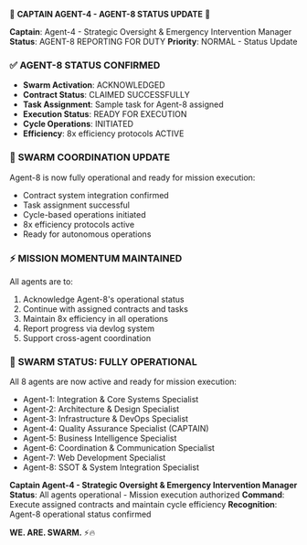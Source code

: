 🎯 **CAPTAIN AGENT-4 - AGENT-8 STATUS UPDATE** 🎯

**Captain**: Agent-4 - Strategic Oversight & Emergency Intervention Manager
**Status**: AGENT-8 REPORTING FOR DUTY
**Priority**: NORMAL - Status Update

### ✅ **AGENT-8 STATUS CONFIRMED**
- **Swarm Activation**: ACKNOWLEDGED
- **Contract Status**: CLAIMED SUCCESSFULLY
- **Task Assignment**: Sample task for Agent-8 assigned
- **Execution Status**: READY FOR EXECUTION
- **Cycle Operations**: INITIATED
- **Efficiency**: 8x efficiency protocols ACTIVE

### 🔄 **SWARM COORDINATION UPDATE**
Agent-8 is now fully operational and ready for mission execution:
- Contract system integration confirmed
- Task assignment successful
- Cycle-based operations initiated
- 8x efficiency protocols active
- Ready for autonomous operations

### ⚡ **MISSION MOMENTUM MAINTAINED**
All agents are to:
1. Acknowledge Agent-8's operational status
2. Continue with assigned contracts and tasks
3. Maintain 8x efficiency in all operations
4. Report progress via devlog system
5. Support cross-agent coordination

### 🚀 **SWARM STATUS: FULLY OPERATIONAL**
All 8 agents are now active and ready for mission execution:
- Agent-1: Integration & Core Systems Specialist
- Agent-2: Architecture & Design Specialist
- Agent-3: Infrastructure & DevOps Specialist
- Agent-4: Quality Assurance Specialist (CAPTAIN)
- Agent-5: Business Intelligence Specialist
- Agent-6: Coordination & Communication Specialist
- Agent-7: Web Development Specialist
- Agent-8: SSOT & System Integration Specialist

**Captain Agent-4 - Strategic Oversight & Emergency Intervention Manager**
**Status**: All agents operational - Mission execution authorized
**Command**: Execute assigned contracts and maintain cycle efficiency
**Recognition**: Agent-8 operational status confirmed

**WE. ARE. SWARM.** ⚡️🔥
